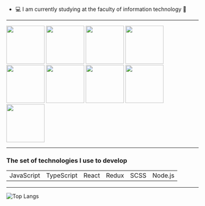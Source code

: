 


- 💻 I am currently studying at the faculty of information technology 🖤

<hr>
<div>
  
<img width="100" src="https://user-images.githubusercontent.com/62078242/114888799-39b9a600-9e12-11eb-9b98-a7a1117a6fcb.gif" />
<img width="100" src="https://user-images.githubusercontent.com/62078242/114888799-39b9a600-9e12-11eb-9b98-a7a1117a6fcb.gif" />
<img width="100" src="https://user-images.githubusercontent.com/62078242/114888799-39b9a600-9e12-11eb-9b98-a7a1117a6fcb.gif" />
<img width="100" src="https://user-images.githubusercontent.com/62078242/114888799-39b9a600-9e12-11eb-9b98-a7a1117a6fcb.gif" />
<img width="100" src="https://user-images.githubusercontent.com/62078242/114888799-39b9a600-9e12-11eb-9b98-a7a1117a6fcb.gif" />
<img width="100" src="https://user-images.githubusercontent.com/62078242/114888799-39b9a600-9e12-11eb-9b98-a7a1117a6fcb.gif" />
<img width="100" src="https://user-images.githubusercontent.com/62078242/114888799-39b9a600-9e12-11eb-9b98-a7a1117a6fcb.gif" />
<img width="100" src="https://user-images.githubusercontent.com/62078242/114888799-39b9a600-9e12-11eb-9b98-a7a1117a6fcb.gif" />
<img width="100" src="https://user-images.githubusercontent.com/62078242/114888799-39b9a600-9e12-11eb-9b98-a7a1117a6fcb.gif" />

</div>
<hr>
<h3>The set of technologies I use to develop</h3>
<table>
  <tr>
    <td>JavaScript</td>
    <td>TypeScript</td>
    <td>React</td>
    <td>Redux</td>
    <td>SCSS</td>
    <td>Node.js</td>
  </tr>
</table>
<hr>

![Top Langs](https://github-readme-stats.vercel.app/api/top-langs/?username=zheniacherniavsky&layout=compact)


